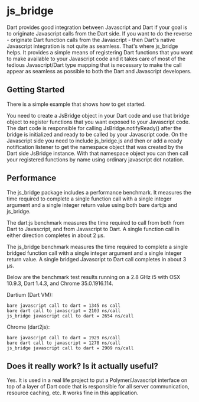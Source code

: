 # js_bridge

Dart provides good integration between Javascript and Dart if your goal is to originate Javascript calls from the Dart side. If you want to do the reverse - originate Dart function calls from the Javascript - then Dart's native Javascript integration is not quite as seamless. That's where js_bridge helps. It provides a simple means of registering Dart functions that you want to make available to your Javascript code and it takes care of most of the tedious Javascript/Dart type mapping that is necessary to make the call appear as seamless as possible to both the Dart and Javascript developers.

## Getting Started

There is a simple example that shows how to get started.

You need to create a JsBridge object in your Dart code and use that bridge object to register functions that you want exposed to your Javascript code. The dart code is responsible for calling JsBridge.notifyReady() after the bridge is initialized and ready to be called by your Javascript code. On the Javascript side you need to include js_bridge.js and then or add a ready notification listener to get the namespace object that was created by the Dart side JsBridge instance. With that namespace object you can then call your registered functions by name using ordinary javascript dot notation.

## Performance

The js_bridge package includes a performance benchmark. It measures the time required to complete a single function call with a single integer argument and a single integer return value using both bare dart:js and js_bridge.

The dart:js benchmark measures the time required to call from both from Dart to Javascript, and from Javascript to Dart. A single function call in either direction completes in about 2 µs.

The js_bridge benchmark measures the time required to complete a single bridged function call with a single integer argument and a single integer return value. A single bridged Javascript to Dart call completes in about 3 µs.

Below are the benchmark test results running on a 2.8 GHz i5 with OSX 10.9.3, Dart 1.4.3, and Chrome 35.0.1916.114.

Dartium (Dart VM):

    bare javascript call to dart = 1345 ns call
    bare dart call to javascript = 2103 ns/call
    js_bridge javascript call to dart = 2654 ns/call

Chrome (dart2js):

    bare javascript call to dart = 1929 ns/call
    bare dart call to javascript = 1278 ns/call
    js_bridge javascript call to dart = 2909 ns/call

## Does it really work? Is it actually useful?

Yes. It is used in a real life project to put a Polymer/Javascript interface on top of a layer of Dart code that is responsible for all server communication, resource caching, etc. It works fine in this application.




